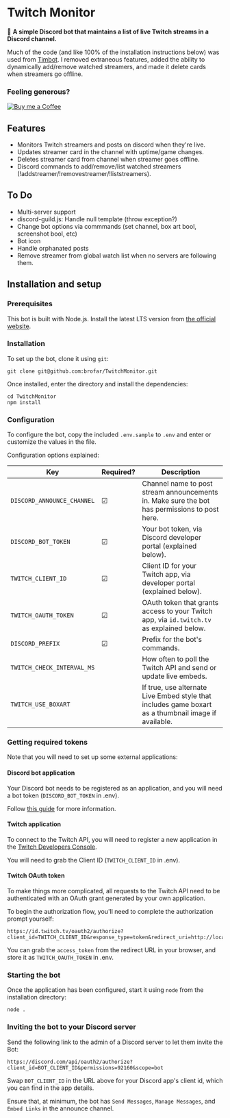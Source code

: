 # Twitch Monitor
🤖 **A simple Discord bot that maintains a list of live Twitch streams in a Discord channel.**

Much of the code (and like 100% of the installation instructions below) was used from [Timbot](https://github.com/roydejong/timbot). I removed extraneous features, added the ability to dynamically add/remove watched streamers, and made it delete cards when streamers go offline.

### Feeling generous?
[![Buy me a Coffee](https://www.buymeacoffee.com/assets/img/custom_images/orange_img.png)](https://www.buymeacoffee.com/brofar)

## Features
* Monitors Twitch streamers and posts on discord when they're live.
* Updates streamer card in the channel with uptime/game changes.
* Deletes streamer card from channel when streamer goes offline.
* Discord commands to add/remove/list watched streamers (!addstreamer/!removestreamer/!liststreamers).

## To Do
* Multi-server support
* discord-guild.js: Handle null template (throw exception?)
* Change bot options via commmands (set channel, box art bool, screenshot bool, etc)
* Bot icon
* Handle orphanated posts
* Remove streamer from global watch list when no servers are following them.

## Installation and setup

### Prerequisites

This bot is built with Node.js. Install the latest LTS version from [the official website](https://nodejs.org/en/download).

### Installation

To set up the bot, clone it using `git`:

    git clone git@github.com:brofar/TwitchMonitor.git
    
Once installed, enter the directory and install the dependencies:

    cd TwitchMonitor
    npm install

### Configuration
 
To configure the bot, copy the included `.env.sample` to `.env` and enter or customize the values in the file. 

Configuration options explained:

|Key|Required?|Description|
|---|---------|-----------|
|`DISCORD_ANNOUNCE_CHANNEL`|☑|Channel name to post stream announcements in. Make sure the bot has permissions to post here.|
|`DISCORD_BOT_TOKEN`|☑|Your bot token, via Discord developer portal (explained below).|
|`TWITCH_CLIENT_ID`|☑|Client ID for your Twitch app, via developer portal (explained below).|
|`TWITCH_OAUTH_TOKEN`|☑|OAuth token that grants access to your Twitch app, via `id.twitch.tv` as explained below.|
|`DISCORD_PREFIX`|☑|Prefix for the bot's commands.|
|`TWITCH_CHECK_INTERVAL_MS`| |How often to poll the Twitch API and send or update live embeds.|
|`TWITCH_USE_BOXART`| |If true, use alternate Live Embed style that includes game boxart as a thumbnail image if available.|

### Getting required tokens

Note that you will need to set up some external applications: 

#### Discord bot application
Your Discord bot needs to be registered as an application, and you will need a bot token  (`DISCORD_BOT_TOKEN` in .env).

Follow [this guide](https://github.com/reactiflux/discord-irc/wiki/Creating-a-discord-bot-&-getting-a-token) for more information.

#### Twitch application
To connect to the Twitch API, you will need to register a new application in the [Twitch Developers Console](https://dev.twitch.tv/console/apps).

You will need to grab the Client ID (`TWITCH_CLIENT_ID` in .env).

#### Twitch OAuth token
To make things more complicated, all requests  to the Twitch API need to be authenticated with an OAuth grant generated by your own application.

To begin the authorization flow, you'll need to complete the authorization prompt yourself:
 
```
https://id.twitch.tv/oauth2/authorize?client_id=TWITCH_CLIENT_ID&response_type=token&redirect_uri=http://localhost
```

You can grab the `access_token` from the redirect URL in your browser, and store it as `TWITCH_OAUTH_TOKEN` in .env. 

### Starting the bot

Once the application has been configured, start it using `node` from the installation directory:

    node .
  
### Inviting the bot to your Discord server

Send the following link to the admin of a Discord server to let them invite the Bot:

  `https://discord.com/api/oauth2/authorize?client_id=BOT_CLIENT_ID&permissions=92160&scope=bot`
  
Swap `BOT_CLIENT_ID` in the URL above for your Discord app's client id, which you can find in the app details.

Ensure that, at minimum, the bot has `Send Messages`, `Manage Messages`, and `Embed Links` in the announce channel.